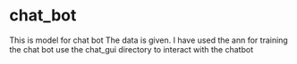 # chat_bot
This is model for chat bot
The data is given.
I have used the ann for training the chat bot
use the chat_gui directory to interact with the chatbot
